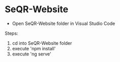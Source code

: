 # SeQR-Website

- Open SeQR-Website folder in Visual Studio Code

Steps:
1. cd into SeQR-Website folder
2. execute 'npm install'
3. execute 'ng serve'
